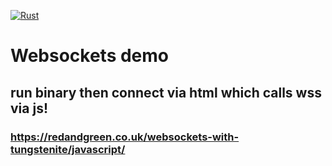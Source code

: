 [![Rust](https://github.com/RGGH/wsk/actions/workflows/rust.yml/badge.svg)](https://github.com/RGGH/wsk/actions/workflows/rust.yml)
# Websockets demo
## run binary then connect via html which calls wss via js!

### https://redandgreen.co.uk/websockets-with-tungstenite/javascript/
